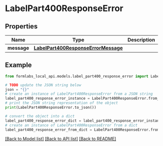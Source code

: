 # LabelPart400ResponseError


## Properties

Name | Type | Description | Notes
------------ | ------------- | ------------- | -------------
**message** | [**LabelPart400ResponseErrorMessage**](LabelPart400ResponseErrorMessage.md) |  | [optional] 

## Example

```python
from formlabs_local_api.models.label_part400_response_error import LabelPart400ResponseError

# TODO update the JSON string below
json = "{}"
# create an instance of LabelPart400ResponseError from a JSON string
label_part400_response_error_instance = LabelPart400ResponseError.from_json(json)
# print the JSON string representation of the object
print(LabelPart400ResponseError.to_json())

# convert the object into a dict
label_part400_response_error_dict = label_part400_response_error_instance.to_dict()
# create an instance of LabelPart400ResponseError from a dict
label_part400_response_error_from_dict = LabelPart400ResponseError.from_dict(label_part400_response_error_dict)
```
[[Back to Model list]](../README.md#documentation-for-models) [[Back to API list]](../README.md#documentation-for-api-endpoints) [[Back to README]](../README.md)



